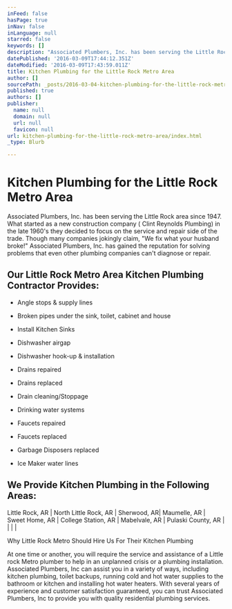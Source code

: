 ```yaml
---
inFeed: false
hasPage: true
inNav: false
inLanguage: null
starred: false
keywords: []
description: "Associated Plumbers, Inc. has been serving the Little Rock area since 1947. What started as a new construction company ( Clint Reynolds Plumbing) in the late 1960's they decided to focus on the service and repair side of the trade. Though many companies jokingly claim, “We fix what your husband broke!” Associated Plumbers, Inc. has gained the reputation for solving problems that even other plumbing companies can’t diagnose or repair."
datePublished: '2016-03-09T17:44:12.351Z'
dateModified: '2016-03-09T17:43:59.011Z'
title: Kitchen Plumbing for the Little Rock Metro Area
author: []
sourcePath: _posts/2016-03-04-kitchen-plumbing-for-the-little-rock-metro-area.md
published: true
authors: []
publisher:
  name: null
  domain: null
  url: null
  favicon: null
url: kitchen-plumbing-for-the-little-rock-metro-area/index.html
_type: Blurb

---
```

# Kitchen Plumbing for the Little Rock Metro Area

Associated Plumbers, Inc. has been serving the Little Rock area since 1947\. What started as a new construction company ( Clint Reynolds Plumbing) in the late 1960's they decided to focus on the service and repair side of the trade. Though many companies jokingly claim, "We fix what your husband broke!" Associated Plumbers, Inc. has gained the reputation for solving problems that even other plumbing companies can't diagnose or repair.

## Our Little Rock Metro Area Kitchen Plumbing Contractor Provides:

* Angle stops & supply lines
* Broken pipes under the sink, toilet, cabinet and house
* Install Kitchen Sinks

* Dishwasher airgap
* Dishwasher hook-up & installation
* Drains repaired

* Drains replaced
* Drain cleaning/Stoppage
* Drinking water systems
* Faucets repaired

* Faucets replaced
* Garbage Disposers replaced
* Ice Maker water lines

## We Provide Kitchen Plumbing in the Following Areas:

Little Rock, AR | North Little Rock, AR | Sherwood, AR| Maumelle, AR | Sweet Home, AR | College Station, AR | Mabelvale, AR | Pulaski County, AR |  |  |  | 

Why Little Rock Metro Should Hire Us For Their Kitchen Plumbing

At one time or another, you will require the service and assistance of a Little rock Metro plumber to help in an unplanned crisis or a plumbing installation. Associated Plumbers, Inc can assist you in a variety of ways, including kitchen plumbing, toilet backups, running cold and hot water supplies to the bathroom or kitchen and installing hot water heaters. With several years of experience and customer satisfaction guaranteed, you can trust Associated Plumbers, Inc to provide you with quality residential plumbing services.